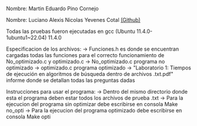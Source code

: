 Nombre: Martin Eduardo Pino Cornejo

Nombre: Luciano Alexis Nicolas Yevenes Cotal [(Github)](https://github.com/lucio0809)

Todas las pruebas fueron ejecutadas en gcc (Ubuntu 11.4.0-1ubuntu1~22.04) 11.4.0

Especificacion de los archivos:
    -> Funciones.h es donde se encuentran cargadas todas las funciones para el correcto funcionamiento de No_optimizado.c y optimizado.c
    -> No_optimizado.c programa no optimizado
    -> optimizado.c programa optimizado
    -> "Laboratorio 1: Tiempos de ejecución en algoritmos de búsqueda dentro de archivos .txt.pdf" informe donde se detallan todas las preguntas dadas

Instrucciones para usar el programa:
    -> Dentro del mismo directorio donde esta el programa deben estar todos los archivos de prueba .txt
    -> Para la ejecucion del programa sin optimizar debe escribirse en consola Make no_opti
    -> Para la ejecucion del programa optimizado debe escribirse en consola Make opti
